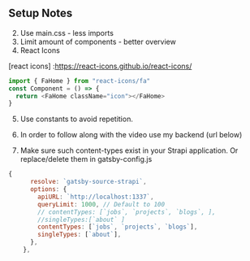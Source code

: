 ## Setup Notes

2. Use main.css - less imports
3. Limit amount of components - better overview
4. React Icons

[react icons] :https://react-icons.github.io/react-icons/

```javascript
import { FaHome } from "react-icons/fa"
const Component = () => {
  return <FaHome className="icon"></FaHome>
}
```

5. Use constants to avoid repetition.
6. In order to follow along with the video use my backend (url below)

   [strapi backend]:https://github.com/john-smilga/strapi-gatsby-porfolio-2020-api

7. Make sure such content-types exist in your Strapi application. Or replace/delete them in gatsby-config.js

```javascript
{
      resolve: `gatsby-source-strapi`,
      options: {
        apiURL: `http://localhost:1337`,
        queryLimit: 1000, // Default to 100
        // contentTypes: [`jobs`, `projects`, `blogs`, ],
        //singleTypes:[`about` ]
        contentTypes: [`jobs`, `projects`, `blogs`],
        singleTypes: [`about`],
      },
    },
```
